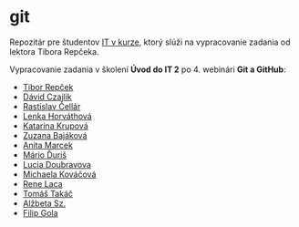 # git
Repozitár pre študentov [IT v kurze](https://www.itvkurze.sk/), ktorý slúži na vypracovanie zadania od lektora Tibora Repčeka.

Vypracovanie zadania v školení **Úvod do IT 2** po 4. webinári **Git a GitHub**:

- [Tibor Repček](https://github.com/tiborepcek)
- [Dávid Czajlik](https://github.com/Cajlo89)
- [Rastislav Čellár](https://github.com/Marrr2)
- [Lenka Horváthová](https://github.com/lenkahorv)
- [Katarína Krupová](https://github.com/22kate)
- [Zuzana Bajáková](https://github.com/thezuz8)
- [Anita Marcek](https://github.com/AnitaMarcek)
- [Mário Ďuriš](https://github.com/MarioDuris)
- [Lucia Doubravova](https://github.com/LuciaDoub)
- [Michaela Kováčová](https://github.com/myshellsmith)
- [Rene Laca](https://github.com/renelaca)
- [Tomáš Takáč](https://github.com/TomTeki)
- [Alžbeta Sz.](https://github.com/BettySz)
- [Filip Gola](https://github.com/filip-gola)